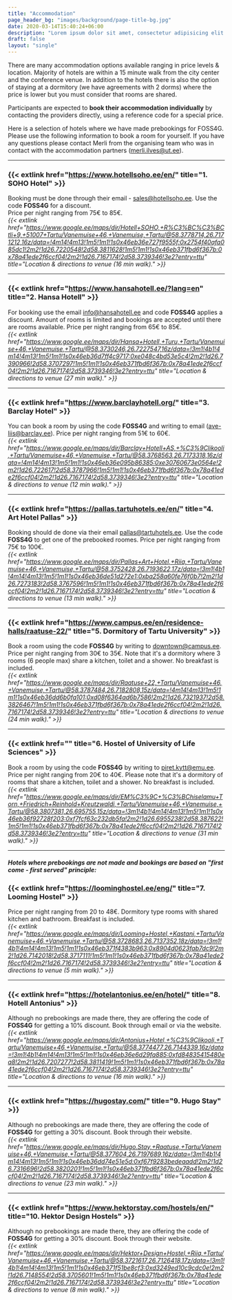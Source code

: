 ```yaml
---
title: "Accommodation"
page_header_bg: "images/background/page-title-bg.jpg"
date: 2020-03-14T15:40:24+06:00
description: "Lorem ipsum dolor sit amet, consectetur adipisicing elit. Maiores, velit."
draft: false
layout: "single"
---
```


There are many accommodation options available ranging in price levels & location. Majority of hotels are within a 15 minute walk from the city center and the conference venue. In addition to the hotels there is also the option of staying at a dormitory (we have agreements with 2 dorms) where the price is lower but you must consider that rooms are shared. 

Participants are expected to **book their accommodation individually** by contacting the providers directly, using a reference code for a special price. 

Here is a selection of hotels where we have made prebookings for FOSS4G. Please use the following information to book a room for yourself. If you have any questions please contact Merli from the organising team who was in contact with the accommodation partners (merli.ilves@ut.ee).

---

### **{{< extlink href="https://www.hotellsoho.ee/en/" title="1. SOHO Hotel" >}}**

Booking must be done through their email - sales@hotellsoho.ee. Use the code **FOSS4G** for a discount.  
Price per night ranging from 75€ to 85€.  
*{{< extlink href="https://www.google.ee/maps/dir/Hotell+SOHO,+R%C3%BC%C3%BCtli+9,+51007+Tartu/Vanemuise+46,+Vanemuise,+Tartu/@58.3778714,26.7171212,16z/data=!4m14!4m13!1m5!1m1!1s0x46eb36e727f9555f:0x2754f40afa085dc1!2m2!1d26.7220548!2d58.3811628!1m5!1m1!1s0x46eb371fbd6f367b:0x78a41ede2f6ccf04!2m2!1d26.7167174!2d58.3739346!3e2?entry=ttu" title="Location & directions to venue (16 min walk)." >}}*

---

### **{{< extlink href="https://www.hansahotell.ee/?lang=en" title="2. Hansa Hotell" >}}**
For booking use the email info@hansahotell.ee and code **FOSS4G** applies a discount. 
Amount of rooms is limited and bookings are accepted until there are rooms available.   Price per night ranging from 65€ to 85€.  
 *{{< extlink href="https://www.google.ee/maps/dir/Hansa+Hotell,+Turu,+Tartu/Vanemuise+46,+Vanemuise,+Tartu/@58.3730246,26.7227547,16z/data=!3m1!4b1!4m14!4m13!1m5!1m1!1s0x46eb36d7ff4c9717:0xe048c4bd53e5c4!2m2!1d26.7390966!2d58.3707297!1m5!1m1!1s0x46eb371fbd6f367b:0x78a41ede2f6ccf04!2m2!1d26.7167174!2d58.3739346!3e2?entry=ttu" title="Location & directions to venue (27 min walk)." >}}*

---

### **{{< extlink href="https://www.barclayhotell.org/" title="3. Barclay Hotel" >}}**
You can book a room by using the code **FOSS4G** and writing to email (ave-liis@barclay.ee).  Price per night ranging from 51€ to 60€.  
*{{< extlink href="https://www.google.ee/maps/dir/Barclay+Hotell+AS,+%C3%9Clikooli,+Tartu/Vanemuise+46,+Vanemuise,+Tartu/@58.3768563,26.7173318,16z/data=!4m14!4m13!1m5!1m1!1s0x46eb36e095b86385:0xe30760673e0564e!2m2!1d26.722617!2d58.3787966!1m5!1m1!1s0x46eb371fbd6f367b:0x78a41ede2f6ccf04!2m2!1d26.7167174!2d58.3739346!3e2?entry=ttu" title="Location & directions to venue (12 min walk)." >}}*

---

### **{{< extlink href="https://pallas.tartuhotels.ee/en/" title="4. Art Hotel Pallas" >}}**
Booking should de done via their email pallas@tartuhotels.ee. Use the code **FOSS4G** to get one of the prebooked roomes. Price per night ranging from 75€ to 100€.  
*{{< extlink href="https://www.google.ee/maps/dir/Pallas+Art+Hotel,+Riia,+Tartu/Vanemuise+46,+Vanemuise,+Tartu/@58.3752428,26.7193622,17z/data=!3m1!4b1!4m14!4m13!1m5!1m1!1s0x46eb36de51d272e1:0xba258a60fe76f0b7!2m2!1d26.7273183!2d58.3767596!1m5!1m1!1s0x46eb371fbd6f367b:0x78a41ede2f6ccf04!2m2!1d26.7167174!2d58.3739346!3e2?entry=ttu" title="Location & directions to venue (13 min walk)." >}}*

---

### **{{< extlink href="https://www.campus.ee/en/residence-halls/raatuse-22/" title="5. Dormitory of Tartu University" >}}**
Book a room using the code **FOSS4G** by writing to downtown@campus.ee. 
Price per night ranging from 30€ to 35€. Note that it's a dormitory where 3 rooms (6 people max) share a kitchen, toilet and a shower. No breakfast is included.  
*{{< extlink href="https://www.google.ee/maps/dir/Raatuse+22,+Tartu/Vanemuise+46,+Vanemuise,+Tartu/@58.3787484,26.7182808,15z/data=!4m14!4m13!1m5!1m1!1s0x46eb36dd6b0fa101:0xd08f6364ad6b7586!2m2!1d26.7321937!2d58.3826467!1m5!1m1!1s0x46eb371fbd6f367b:0x78a41ede2f6ccf04!2m2!1d26.7167174!2d58.3739346!3e2?entry=ttu" title="Location & directions to venue (24 min walk)." >}}*

---

### **{{< extlink href="" title="6. Hostel of University of Life Sciences" >}}**
Book a room by using the code **FOSS4G** by writing to piret.kytt@emu.ee.
Price per night ranging from 20€ to 40€. Please note that it's a dormitory of rooms that share a kitchen, toilet and a shower. No breakfast is included.  
*{{< extlink href="https://www.google.ee/maps/dir/EM%C3%9C+%C3%BChiselamu+Torn,+Friedrich+Reinhold+Kreutzwaldi,+Tartu/Vanemuise+46,+Vanemuise,+Tartu/@58.3807381,26.695755,15z/data=!3m1!4b1!4m14!4m13!1m5!1m1!1s0x46eb36f92728f203:0xf7fcf63c232db5fa!2m2!1d26.6955238!2d58.387622!1m5!1m1!1s0x46eb371fbd6f367b:0x78a41ede2f6ccf04!2m2!1d26.7167174!2d58.3739346!3e2?entry=ttu" title="Location & directions to venue (31 min walk)." >}}*

---

##### Hotels where prebookings are not made and bookings are based on "first come - first served" principle:

### **{{< extlink href="https://loominghostel.ee/eng/" title="7. Looming Hostel" >}}**
Price per night ranging from 20 to 48€. Dormitory type rooms with shared kitchen and bathroom. Breakfast is included.   
*{{< extlink href="https://www.google.ee/maps/dir/Looming+Hostel,+Kastani,+Tartu/Vanemuise+46,+Vanemuise,+Tartu/@58.3728683,26.7137352,18z/data=!3m1!4b1!4m14!4m13!1m5!1m1!1s0x46eb371f4383b963:0x8904d0623fab7dc9!2m2!1d26.7142018!2d58.3717111!1m5!1m1!1s0x46eb371fbd6f367b:0x78a41ede2f6ccf04!2m2!1d26.7167174!2d58.3739346!3e2?entry=ttu" title="Location & directions to venue (5 min walk)." >}}*

---

### **{{< extlink href="https://hotelantonius.ee/en/hotel/" title="8. Hotell Antonius" >}}**
Although no prebookings are made there, they are offering the code of **FOSS4G** for getting a 10% discount. Book through email or via the website.  
 *{{< extlink href="https://www.google.ee/maps/dir/Antonius+Hotel,+%C3%9Clikooli,+Tartu/Vanemuise+46,+Vanemuise,+Tartu/@58.3774477,26.7144339,16z/data=!3m1!4b1!4m14!4m13!1m5!1m1!1s0x46eb36e6d29fa885:0xfd84835415480ea8!2m2!1d26.7207277!2d58.3811419!1m5!1m1!1s0x46eb371fbd6f367b:0x78a41ede2f6ccf04!2m2!1d26.7167174!2d58.3739346!3e2?entry=ttu" title="Location & directions to venue (16 min walk)." >}}*

---

### **{{< extlink href="https://hugostay.com/" title="9. Hugo Stay" >}}**

Although no prebookings are made there, they are offering the code of **FOSS4G** for getting a 30% discount. Book through their website.  
 *{{< extlink href="https://www.google.ee/maps/dir/Hugo.Stay,+Raatuse,+Tartu/Vanemuise+46,+Vanemuise,+Tartu/@58.377604,26.7197689,16z/data=!3m1!4b1!4m14!4m13!1m5!1m1!1s0x46eb36dd74e51e5d:0xf67f9283bedeaadd!2m2!1d26.7316696!2d58.3820201!1m5!1m1!1s0x46eb371fbd6f367b:0x78a41ede2f6ccf04!2m2!1d26.7167174!2d58.3739346!3e2?entry=ttu" title="Location & directions to venue (23 min walk)." >}}*

---

### **{{< extlink href="https://www.hektorstay.com/hostels/en/" title="10. Hektor Design Hostels" >}}**

Although no prebookings are made there, they are offering the code of **FOSS4G** for getting a 30% discount. Book through their website.  
 *{{< extlink href="https://www.google.ee/maps/dir/Hektor+Design+Hostel,+Riia,+Tartu/Vanemuise+46,+Vanemuise,+Tartu/@58.3721617,26.7126418,17z/data=!3m1!4b1!4m14!4m13!1m5!1m1!1s0x46eb371f51be8cf3:0xd3249ed10c9cdc0e!2m2!1d26.7148554!2d58.3705601!1m5!1m1!1s0x46eb371fbd6f367b:0x78a41ede2f6ccf04!2m2!1d26.7167174!2d58.3739346!3e2?entry=ttu" title="Location & directions to venue (8 min walk)." >}}*
